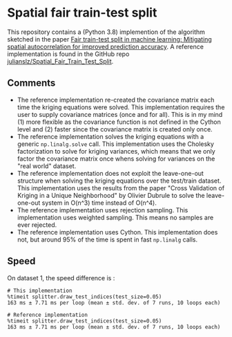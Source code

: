 # Spatial fair train-test split

This repository contains a (Python 3.8) implemention of the algorithm sketched in the paper [Fair train-test split in machine learning: Mitigating spatial autocorrelation for improved prediction accuracy](https://www.sciencedirect.com/science/article/pii/S0920410521015023).
A reference implementation is found in the GitHub repo [julianslz/Spatial_Fair_Train_Test_Split](https://github.com/julianslz/Spatial_Fair_Train_Test_Split/tree/b457b9953212f707cd6ac712d79ab91444d61276).

## Comments

- The reference implementation re-created the covariance matrix each time the kriging equations were solved. This implementation requires the user to supply covariance matrices (once and for all). This is in my mind (1) more flexible as the covariance function is not defined in the Cython level and (2) faster since the covariance matrix is created only once.
- The reference implementation solves the kriging equations with a generic `np.linalg.solve` call. This implementation uses the Cholesky factorization to solve for kriging variances, which means that we only factor the covariance matrix once whens solving for variances on the "real world" dataset.
- The reference implementation does not exploit the leave-one-out structure when solving the kriging equations over the test/train dataset. This implementation uses the results from the paper "Cross Validation of Kriging in a Unique Neighborhood" by Olivier Dubrule to solve the leave-one-out system in O(n^3) time instead of O(n^4).
- The reference implementation uses rejection sampling. This implementation uses weighted sampling. This means no samples are ever rejected.
- The reference implementation uses Cython. This implementation does not, but around 95% of the time is spent in fast `np.linalg` calls.


## Speed

On dataset 1, the speed difference is :

```
# This implementation
%timeit splitter.draw_test_indices(test_size=0.05)
163 ms ± 7.71 ms per loop (mean ± std. dev. of 7 runs, 10 loops each)

# Reference implementation
%timeit splitter.draw_test_indices(test_size=0.05)
163 ms ± 7.71 ms per loop (mean ± std. dev. of 7 runs, 10 loops each)
```
